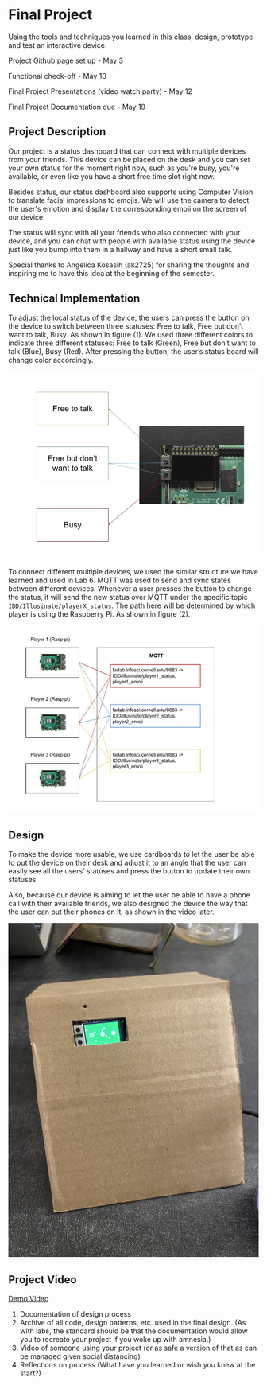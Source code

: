 # Final Project

Using the tools and techniques you learned in this class, design, prototype and test an interactive device.

Project Github page set up - May 3

Functional check-off - May 10

Final Project Presentations (video watch party) - May 12

Final Project Documentation due - May 19

## Project Description

Our project is a status dashboard that can connect with multiple devices from your friends. This device can be placed on the desk and you can set your own status for the moment right now, such as you're busy, you're available, or even like you have a short free time slot right now.

Besides status, our status dashboard also supports using Computer Vision to translate facial impressions to emojis. We will use the camera to detect the user's emotion and display the corresponding emoji on the screen of our device.

The status will sync with all your friends who also connected with your device, and you can chat with people with available status using the device just like you bump into them in a hallway and have a short small talk.

Special thanks to Angelica Kosasih (ak2725) for sharing the thoughts and inspiring me to have this idea at the beginning of the semester.

## Technical Implementation

To adjust the local status of the device, the users can press the button on the device to switch between three statuses: Free to talk, Free but don’t want to talk, Busy. As shown in figure (1). We used three different colors to indicate three different statuses: Free to talk (Green), Free but don’t want to talk (Blue), Busy (Red). After pressing the button, the user’s status board will change color accordingly.

![Figure(1)](imgs/Figure(1).png)

To connect different multiple devices, we used the similar structure we have learned and used in Lab 6. MQTT was used to send and sync states between different devices. Whenever a user presses the button to change the status, it will send the new status over MQTT under the specific topic `IDD/Illusinate/playerX_status`. The path here will be determined by which player is using the Raspberry Pi. As shown in figure (2).

![Figure(2)](imgs/Figure(2).png)

## Design

To make the device more usable, we use cardboards to let the user be able to put the device on their desk and adjust it to an angle that the user can easily see all the users’ statuses and press the button to update their own statuses.

Also, because our device is aiming to let the user be able to have a phone call with their available friends, we also designed the device the way that the user can put their phones on it, as shown in the video later.

![IMG_5343](imgs/Figure(3).png)

## Project Video

[Demo Video](https://drive.google.com/file/d/1Fq6qUFNlfVv9uQ__QDI-Z0VBWKINB6cy/view)











1. Documentation of design process
2. Archive of all code, design patterns, etc. used in the final design. (As with labs, the standard should be that the documentation would allow you to recreate your project if you woke up with amnesia.)
3. Video of someone using your project (or as safe a version of that as can be managed given social distancing)
4. Reflections on process (What have you learned or wish you knew at the start?)





